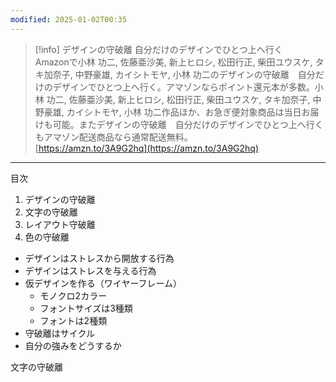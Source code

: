 ```yaml
---
modified: 2025-01-02T00:35
---
```

  

  

> [!info] デザインの守破離 自分だけのデザインでひとつ上へ行く  
> Amazonで小林 功二, 佐藤亜沙美, 新上ヒロシ, 松田行正, 柴田ユウスケ, タキ加奈子, 中野豪雄, カイシトモヤ, 小林 功二のデザインの守破離　自分だけのデザインでひとつ上へ行く。アマゾンならポイント還元本が多数。小林 功二, 佐藤亜沙美, 新上ヒロシ, 松田行正, 柴田ユウスケ, タキ加奈子, 中野豪雄, カイシトモヤ, 小林 功二作品ほか、お急ぎ便対象商品は当日お届けも可能。またデザインの守破離　自分だけのデザインでひとつ上へ行くもアマゾン配送商品なら通常配送無料。  
> [https://amzn.to/3A9G2hq](https://amzn.to/3A9G2hq)  

  

---

目次

1. デザインの守破離
2. 文字の守破離
3. レイアウト守破離
4. 色の守破離

  

  

- デザインはストレスから開放する行為
- デザインはストレスを与える行為
- 仮デザインを作る（ワイヤーフレーム）
    - モノクロ2カラー
    - フォントサイズは3種類
    - フォントは2種類
- 守破離はサイクル
- 自分の強みをどうするか

  

文字の守破離